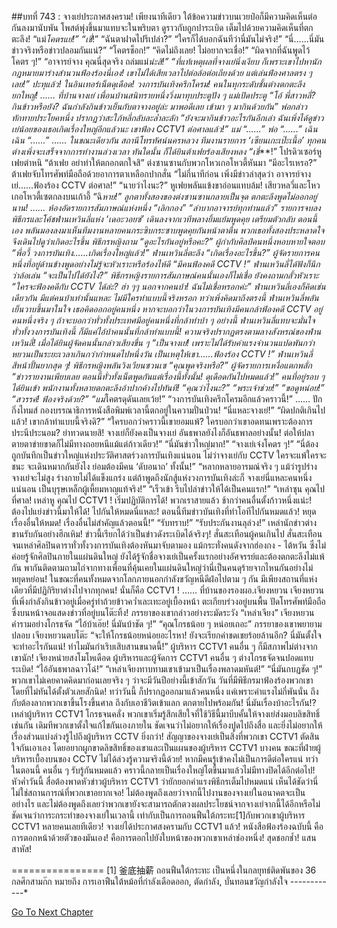 ##บทที่ 743 : จางเย่ประกาศสงคราม!
เพียงนาทีเดียว ใต้ข้อความข่าวบนเวยป๋อก็มีความคิดเห็นต่อกันลงมานับพัน โพสต์พุ่งขึ้นมาแทบจะในพริบตา ดูราวกับถูกปาระเบิด เต็มไปด้วยความคิดเห็นที่ตกตะลึง!
“แม่*โคตรแย่!”
“เชี่*!”
“ฉันตาฝาดไปรึเปล่า?”
“ใครก็ได้บอกฉันทีว่านี่มันไม่จริง!”
“นี่…...นี่มันข่าวจริงหรือข่าวปลอมกันแน่?”
“โคตรช็อก!”
“คิดไม่ถึงเลย! ไม่อยากจะเชื่อ!”
“ผิดจากที่ฉันพูดไว้โคตร ๆ!”
“อาจารย์จาง คุณนี่สุดจริง ถล่มแม่*น่ะสิ!”
“ที่แท้เหตุผลที่จางเย่นิ่งเงียบ ก็เพราะเขาไปหานักกฎหมายมาร่างสำนวนฟ้องร้องนี่เอง! เขาไม่ได้เสียเวลาไปต่อล้อต่อเถียงด้วย แต่เล่นฟ้องศาลตรง ๆ เลย!”
ปะทุแล้ว!
ในอินเทอร์เน็ตดุเดือด!
วงการบันเทิงครึกโครม!
คนในทุกระดับชั้นต่างตกตะลึงยกใหญ่!
……
ที่บ้านจางเย่
เพื่อนบ้านสนิทรายหนึ่งวิ่งมาทุบประตูปัง ๆ
แม่เปิดประตู “โอ้ พี่สาวหลี่? กินข้าวหรือยัง? ฉันกำลังกินข้าวเย็นกับตาจางอยู่ล่ะ มาพอดีเลย เข้ามา ๆ มากินด้วยกัน”
พ่อกล่าวทักทายประโยคหนึ่ง
ปรากฏว่าสะใภ้หลี่กลับละล่ำละลัก “ยังจะมากินข้าวอะไรกันอีกเล่า ฉันเพิ่งได้ดูข่าว เย่น้อยของเธอเกิดเรื่องใหญ่อีกแล้วนะ เขาฟ้อง CCTV1 ต่อศาลแล้ว!”
แม่ “......”
พ่อ “......”
เฉินเฉิน “......”
……
ในขณะเดียวกัน
สถานีโทรทัศน์นครหลวง
ทีมงานรายการ ‘เซียนเกะเป๊ะเนื้อ’ ทุกคนต่างเพิ่งจะเสร็จจากการทำงานล่วงเวลา
ทันใดนั้น ก็ได้ยินต้าเฟยร้องเสียงหลง “เชี่***!”
โปรดิวเซอร์หูเฟยตำหนิ “ต้าเฟย อย่าทำให้ตกอกตกใจสิ”
ต่งซานซานกับพวกโหวเกอโหวตี้หันมา “มีอะไรเหรอ?”
ต้าเฟยจับโทรศัพท์มือถือด้วยอาการตาเหลือกปากสั่น “ไม่กี่นาทีก่อน เพิ่งมีข่าวล่าสุดว่า อาจารย์จางเย่…...ฟ้องร้อง CCTV ต่อศาล!”
“นายว่าไงนะ?” หูเฟยพลันแข้งขาอ่อนแทบล้ม!
เสียวหลวี่และโหวเกอโหวตี้เซตกลงบนเก้าอี้ “ฉิ*หาย!”
ลูกตาทั้งสองของต่งซานซานกลายเป็นจุด ตกตะลึงพูดไม่ออกอยู่นาน!
……
ห้องอัดรายการสัมภาษณ์แห่งหนึ่ง
“เลิกกอง”
“ลำบากอาจารย์ทุกท่านแล้ว”
รายการจบลง พิธีกรและโค้ชฟ่านเหวินลี่แห่ง ‘เดอะวอยซ์’ เดินลงจากเวทีพลางยิ้มแย้มพูดคุย เตรียมตัวกลับ
ตอนนี้เอง พลันมองลงมาเห็นทีมงานหลายคนกระซิบกระซาบพูดคุยกันหน้าตาตื่น พวกเธอทั้งสองประหลาดใจ จึงเดินไปดูว่าเกิดอะไรขึ้น
พิธีกรหญิงถาม “ดูอะไรกันอยู่หรือคะ?”
ผู้กำกับศิลป์คนหนึ่งหอบหายใจตอบ “พี่อวี้ วงการบันเทิง…...เกิดเรื่องใหญ่แล้ว!”
ฟ่านเหวินลี่ตะลึง “เกิดเรื่องอะไรขึ้น?”
ผู้จัดรายการคนหนึ่งที่อยู่ด้านข้างพูดอย่างไม่รู้จะหัวเราะหรือร้องไห้ดี “มีคนฟ้องคดี CCTV !”
ฟ่านเหวินลี่ได้ฟังก็นึกว่าล้อเล่น “จะเป็นไปได้ยังไง?”
พิธีกรหญิงรายการสัมภาษณ์คนนั้นเองก็ไม่เชื่อ ยังคงถามกลั้วหัวเราะ “ใครจะฟ้องคดีกับ CCTV ได้ล่ะ? ฮ่า ๆๆ นอกจากคนบ้า! ฉันไม่เชื่อหรอกค่ะ”
ฟ่านเหวินลี่เองก็คิดเช่นเดียวกัน มีแต่คนบ้าเท่านั้นแหละ ไม่มีใครทำแบบนี้จริงหรอก ทว่าเพิ่งคิดมาถึงตรงนี้ ฟ่านเหวินลี่พลันเย็นวาบขึ้นมาในใจ เธอคิดออกอยู่คนหนึ่ง หากจะบอกว่าในวงการบันเทิงมีคนกล้าฟ้องคดี CCTV อยู่คนหนึ่งจริง ๆ ถ้าจะบอกว่าทั่วทั้งประเทศมีอยู่คนหนึ่งที่กล้าทำบ้า ๆ อย่างนี้ ฟ่านเหวินลี่แทบจะมั่นใจ ทั่วทั้งวงการบันเทิงนี้ ก็มีแค่ไอ้บ้าคนนั้นที่กล้าทำแบบนี้!
ความจริงปรากฏตรงตามลางสังหรณ์ของฟ่านเหวินลี่!
เมื่อได้ยินผู้จัดคนนั้นกล่าวเสียงขื่น ๆ “เป็นจางเย่! เพราะไม่ได้รับค่าแรงจำนวนแปดพันกว่าหยวนเป็นระยะเวลาเกินกว่ากำหนดไปหนึ่งวัน เป็นเหตุให้เขา…...ฟ้องร้อง CCTV !”
ฟ่านเหวินลี่สีหน้าปั้นยากสุด ๆ!
พิธีกรหญิงพลันวิงเวียนซวนเซ “คุณพูดจริงหรือ?”
ผู้จัดรายการเหงื่อแตกพลั่ก “ข่าวรายงานเพียบเลย ตอนนี้ทั่วทั้งเน็ตพูดกันแต่เรื่องนี้ทั้งนั้น! ดุเดือดกันไปหมดแล้ว!”
คนที่อยู่รอบ ๆ ได้ยินเข้า พนักงานทั้งหลายตกตะลึงอ้าปากค้างไปทันที!
“คุณว่าไงนะ?”
“พระเจ้าช่วย!”
“ขอดูหน่อย!”
“สวรรค์! ฟ้องจริงด้วย?”
“แม่*โคตรดุดันเลยเว้ย!”
“วงการบันเทิงครึกโครมอีกแล้วคราวนี้!”
……
ปักกิ่งไทมส์
กองบรรณาธิการหนังสือพิมพ์เวลานี้ตกอยู่ในความปั่นป่วน!
“นี่แหละจางเย่!”
“ผิดปกติเกินไปแล้ว! เขากล้าทำแบบนี้จริงดิ?”
“ใครบอกว่าคราวนี้เขายอมแพ้? ใครบอกว่าเขาอดทนเพราะต้องการประนีประนอม? ย่าทวดนายสิ! จางเย่ก็ยังคงเป็นจางเย่ อันธพาลยังไงก็อันธพาลอย่างนั้น! ต่อให้ปลาตายตาข่ายขาดก็ไม่มีทางถอยหนีแม้แต่ก้าวเดียว!”
“นี่มันข่าวใหญ่มาก!”
“จางเย่เจ๋งโคตร ๆ!”
“นี่ต้องถูกบันทึกเป็นข่าวใหญ่แห่งประวัติศาสตร์วงการบันเทิงแน่นอน ไม่ว่าจางเย่กับ CCTV ใครจะแพ้ใครจะชนะ จะเดินหมากกันยังไง ย่อมต้องมีคน ‘ดับอนาถ’ ทั้งนั้น!”
“หลากหลายอารมณ์จริง ๆ แม้ว่ารูปร่างจางเย่จะไม่สูง ร่างกายไม่ได้แข็งแกร่ง แต่ถ้าพูดถึงนักสู้แห่งวงการบันเทิงล่ะก็ จางเย่นี่แหละคนหนึ่งแน่นอน เป็นบุรุษเหล็กผู้เหี้ยมหาญแท้จริง!”
“เร็วเข้า รีบไปล่าข่าวให้ได้เป็นคนแรก!”
“เหล่าซุน คุณไปที่ศาล! เหล่าหู คุณไป CCTV1 ! เริ่มปฏิบัติการได้! พวกเราสายแล้ว ช้ากว่าคนอื่นตั้งก้าวหนึ่งแน่ะ! ต้องไปแย่งข่าวนี้มาให้ได้! ไปกันให้หมดนี่แหละ! ตอนนี้ทีมข่าวบันเทิงที่ทำโอทีไปกันหมดแล้ว! หยุดเรื่องอื่นให้หมด! เรื่องอื่นไม่สำคัญแล้วตอนนี้!”
“รับทราบ!”
“รับประกันงานลุล่วง!”
เหล่านักข่าวต่างขานรับกันอย่างฮึกเหิม!
ข่าวนี้เรียกได้ว่าเป็นข่าวดังระเบิดได้จริงๆ! สั่นสะเทือนผู้คนเกินไป สั่นสะเทือนจนเหล่าศิลปินดาราทั่วทั้งวงการบันเทิงต้องหันมาจับตามอง แม้กระทั่งคนดังจากฮ่องกง - ไต้หวัน ซึ่งไม่ค่อยรู้จักศิลปินภายในแผ่นดินใหญ่ ยังได้รู้จักชื่อจางเย่เป็นครั้งแรกอย่างอัศจรรย์และต้องตกตะลึงไม่แพ้กัน พากันติดตามถามไถ่จากทางเพื่อนที่คุ้นเคยในแผ่นดินใหญ่ว่านี่เป็นคนดุร้ายจากไหนกันอย่างไม่หยุดหย่อน!
ในขณะที่คนทั้งหมดจากโลกภายนอกกำลังขวัญหนีดีฝ่อไปตาม ๆ กัน มีเพียงสถานที่แห่งเดียวที่มีปฏิกิริยาต่างไปจากทุกคน!
นั่นก็คือ CCTV1 !
……
ที่บ้านของรองผอ.เจียงหยวน
เจียงหยวนที่เพิ่งกำลังกินข้าวอยู่เมื่อครู่ทำถ้วยข้าวคว่ำเละเทะอยู่เบื้องหน้า ตะเกียบร่วงอยู่บนพื้น ปัดโทรศัพท์มือถือซึ่งบนหน้าจอแสดงข่าวที่อยู่บนโต๊ะทิ้ง!
ภรรยาของเขากล่าวอย่างระมัดระวัง “เหล่าเจียง”
เจียงหยวนคำรามอย่างโกรธจัด “ไอ้บ้าเอ๊ย! นี่มันบ้าชัด ๆ!”
“คุณโกรธน้อย ๆ หน่อยเถอะ” ภรรยาของเขาพยายามปลอบ
เจียงหยวนตบโต๊ะ “จะให้โกรธน้อยหน่อยอะไรหา! ยังจะเรียกค่าชดเชยร้อยล้านอีก? นี่มันตั้งใจจะทำอะไรกันแน่! ทำไมมันกำเริบเสิบสานขนาดนี้!”
ผู้บริหาร CCTV1 คนอื่น ๆ ก็มีสภาพไม่ต่างจากเขานัก!
เจียงหน่ายสงโมโหเดือด ผู้บริหารและผู้จัดการ CCTV1 คนอื่น ๆ ต่างโกรธจัดจนปอดแทบระเบิด!
“ไอ้อันธพาลฉาวโฉ่!”
“เหล่าเจียงทาบทามเขาเข้ามาเป็นเรื่องพลาดมหันต์!”
“นี่มันกบฏชัด ๆ!”
พวกเขาไม่เคยคาดคิดมาก่อนเลยจริง ๆ ว่าจะมีวันปีอย่างนี้เข้าสักวัน วันที่มีพิธีกรมาฟ้องร้องพวกเขา โดยที่ไม่ทันได้ตั้งตัวเลยสักนิด! ทว่าวันนี้ ก็ปรากฏออกมาแล้วคนหนึ่ง แค่เพราะค่าแรงไม่กี่พันนั่น ถึงกับต้องลากพวกเขาขึ้นโรงขึ้นศาล ถึงกับเอาชีวิตเข้าแลก ตกตายไปพร้อมกัน!
นี่มันเรื่องบ้าอะไรกัน!?
เหล่าผู้บริหาร CCTV1 โกรธจนคลั่ง พวกเขาเริ่มรู้สึกเสียใจที่ใช้วิธีนี้มาบีบคั้นให้จางเย่ส่งมอบลิขสิทธิ์เช่นกัน เดิมทีพวกเขาตั้งใจแก้ไขกันเองภายใน ชัดเจนว่าไม่อยากให้เรื่องปูดไปถึงสื่อ และยิ่งไม่อยากให้เรื่องส่วนแบ่งล่วงรู้ไปถึงผู้บริหาร CCTV ยิ่งกว่า! สัญญาของจางเย่เป็นสิ่งที่พวกเขา CCTV1 ตัดสินใจกันเอาเอง โดยอยากผูกขาดลิขสิทธิ์ของเขาและเป็นแผนของผู้บริหาร CCTV1 บางคน ขณะที่ฝ่ายผู้บริหารเบื้องบนของ CCTV ไม่ได้ล่วงรู้ความจริงนี้ด้วย! หากมีคนรู้เข้าคงไม่เป็นการดีต่อใครแน่ ทว่าในตอนนี้ คนอื่น ๆ รับรู้กันหมดแล้ว คราวนี้กลายเป็นเรื่องใหญ่โตขึ้นมาแล้วไม่มีทางปิดได้อีกต่อไป! หัวค่ำวันนี้ สื่อต้องพาดหัวข่าวผู้บริหาร CCTV1 ว่ายักยอกค่าแรงพิธีกรเต็มไปหมดแน่ เห็นได้ชัดว่านี่ไม่ใช่สถานการณ์ที่พวกเขาอยากเจอ! ไม่ต้องพูดถึงเลยว่าจากนี้ไปงานของจางเย่ในอนาคตจะเป็นอย่างไร และไม่ต้องพูดถึงเลยว่าพวกเขายังจะสามารถตักตวงผลประโยชน์จากจางเย่จากนี้ได้อีกหรือไม่ ชัดเจนว่าการะกระทำของจางเย่ในเวลานี้ เท่ากับเป็นการถอนฟืนใต้กระทะ[1]กับพวกเขาผู้บริหาร CCTV1 หลายคนเลยทีเดียว!
จางเย่ได้ประกาศสงครามกับ CCTV1 แล้ว!
หนังสือฟ้องร้องฉบับนี้ คือการตอกหน้าด้วยตัวของมันเอง!
คือการตอกไปยังใบหน้าของพวกเขาเหล่าช่องหนึ่ง!
สุดชอกช้ำ!
แสนสาหัส!


================
[1] 釜底抽薪 ถอนฟืนใต้กระทะ เป็นหนึ่งในกลยุทธ์ติดพันของ 36 กลศึกสามก๊ก หมายถึง การเอาฟืนใต้หม้อที่กำลังเดือดออก, ตัดกำลัง, บั่นทอนขวัญกำลังใจ
*-*-*-*-*-*-*-*-*-*-*-*-*






[Go To Next Chapter]( ./44.md)
